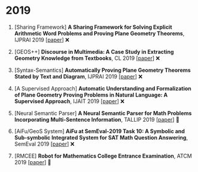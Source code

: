 # 2019

1. [Sharing Framework] **A Sharing Framework for Solving Explicit Arithmetic Word Problems and Proving Plane Geometry Theorems**, IJPRAI 2019 [[paper](https://www.worldscientific.com/doi/abs/10.1142/S0218001419400056)] :x:

2. [GEOS++] **Discourse in Multimedia: A Case Study in Extracting Geometry Knowledge from Textbooks**, CL 2019 [[paper](https://aclanthology.org/J19-4002/)] :x:

3. [Syntax-Semantics] **Automatically Proving Plane Geometry Theorems Stated by Text and Diagram**, IJPRAI 2019 [[paper](https://www.worldscientific.com/doi/abs/10.1142/S0218001419400032)] :x:

4. [A Supervised Approach] **Automatic Understanding and Formalization of Plane Geometry Proving Problems in Natural Language: A Supervised Approach**, IJAIT 2019 [[paper](https://www.worldscientific.com/doi/abs/10.1142/S0218213019400037)] :x:

5. [Neural Semantic Parser] **A Neural Semantic Parser for Math Problems Incorporating Multi-Sentence Information**, TALLIP 2019 [[paper](https://dl.acm.org/doi/abs/10.1145/3314939)] :large_blue_circle:

6. [AiFu/GeoS System] **AiFu at SemEval-2019 Task 10: A Symbolic and Sub-symbolic Integrated System for SAT Math Question Answering**, SemEval 2019 [[paper](https://aclanthology.org/S19-2154/)] :x:

7. [RMCEE] **Robot for Mathematics College Entrance Examination**, ATCM 2019 [[paper](https://atcm.mathandtech.org/EP2019/invited/4382019_21719.pdf)] :large_blue_circle:
